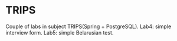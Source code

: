 # TRIPS
Couple of labs in subject TRIPS(Spring + PostgreSQL).
Lab4: simple interview form.
Lab5: simple Belarusian test.
